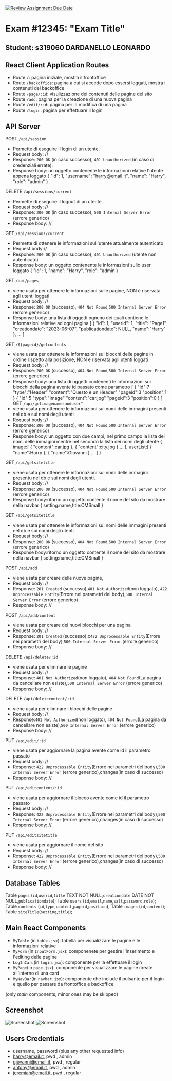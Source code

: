 [![Review Assignment Due Date](https://classroom.github.com/assets/deadline-readme-button-24ddc0f5d75046c5622901739e7c5dd533143b0c8e959d652212380cedb1ea36.svg)](https://classroom.github.com/a/g5Hi-YAN)
# Exam #12345: "Exam Title"
## Student: s319060 DARDANELLO LEONARDO

## React Client Application Routes

- Route `/`: pagina iniziale, mostra il frontoffice
- Route `/backoffice`: pagina a cui si accede dopo essersi loggati, mostra i contenuti del backoffice
- Route `/page/:id`:  visulizzazione dei contenuti delle pagine del sito
- Route `/add`: pagina per la creazione di una nuova pagina 
- Route `/edit/:id`: pagina per la modifica di una pagina 
- Route `/login`: pagina per effettuare il login

## API Server

POST `/api/session`
  - Permette di eseguire il login di un utente.
  - Request body: //
  - Response: `200 OK` (in caso successo), `401 Unauthorized` (in caso di credenziali errate).
  - Response body: un oggetto contenente le informazioni relative l'utente appena loggato
    {
      "id": 1,
      "username": "harry@email.it",
      "name": "Harry",
      "role": "admin"
    }

 DELETE `/api/sessions/current`
  - Permette di eseguire il logout di un utente.
  - Request body: //
  - Response: `200 OK` (in caso successo), `500 Internal Server Error` (errore generico)
  - Response body: //

GET `/api/sessions/current`
  - Permette di ottenere le informazioni sull'utente attualmente autenticato
  - Request body://
  - Response: `200 OK` (in caso successo), `401 Unauthorized` (utente non autenticato)
  - Response body: un oggetto contenente le informazioni sullo user loggato
    {
      "id": 1,
      "name": "Harry",
      "role": "admin
    }

GET `/api/pages`
  - viene usata per ottenere le informazioni sulle pagine, NON è riservata agli utenti loggati
  - Request body: //
  - Response: `200 OK` (successo), `404 Not Found`,`500 Internal Server Error` (errore generico)
  - Response body: una lista di oggetti ognuno dei quali contiene le informazioni relative ad ogni pagina
    [
      {
        "id": 1,
        "userid": 1,
        "title": "Page1"
        "creationdate": "2023-06-07",
        "publicationdate": NULL,
        "name":"Harry"
      },
      ...
    ]
  
GET `/${pageid}/getcontents`
  - viene usata per ottenere le informazioni sui blocchi delle pagine in ordine rispetto alla posizione, NON è riservata agli utenti loggati
  - Request body: //
  - Response: `200 OK` (successo), `404 Not Found`,`500 Internal Server Error` (errore generico)
  - Response body: una lista di oggetti contenenti le informazioni sui blocchi della pagina avente id passato come  parametro
[ 
  {
    "id":7
    "type":"Header"
    "content":"Questo è un Header"
    "pageid":3
    "position":1
  }
    {
    "id":5
    "type":"Image"
    "content":"car.jpg"
    "pageid":3
    "position":0
  }
]
GET `/api/getimagenamesanduser"`
  - viene usata per ottenere le informazioni sui nomi delle immagini presenti nel db e sui nomi degli utenti
  - Request body: //
  - Response: `200 OK` (successo), `404 Not Found`,`500 Internal Server Error` (errore generico)
  - Response body: un oggetto con due campi, nel primo campo la lista dei nomi delle immagini mentre nel secondo la lista dei nomi degli utente
  {
    image:[
      {
        "content":car.jpg
      },
      {
        "content":city.jpg
      }
      ...
    ],
    userList:[
        {
          "name":Harry
        },
        {
          "name":Giovanni
        }
        ...
    ]
  }

GET `/api/getsitetitle`
  - viene usata per ottenere le informazioni sui nomi delle immagini presentu nel db e sui nomi degli utenti,
  - Request body: //
  - Response: `200 OK` (successo), `404 Not Found`,`500 Internal Server Error` (errore generico)
  - Response body:ritorno un oggetto contente il nome del sito da mostrare nella navbar
  {
    setting:name,title:CMSmall
  }

GET `/api/getsitetitle`
  - viene usata per ottenere le informazioni sui nomi delle immagini presenti nel db e sui nomi degli utenti
  - Request body: //
  - Response: `200 OK` (successo), `404 Not Found`,`500 Internal Server Error` (errore generico)
  - Response body:ritorno un oggetto contente il nome del sito da mostrare nella navbar
  {
    setting:name,title:CMSmall
  }

POST `/api/add`
  - viene usata per creare delle nuove pagine,
  - Request body: //
  - Response: `201 Created` (successo),`401 Not Authorized`(non loggato), `422 Unprocessable Entity`(Errore nei parametri del body),`500 Internal Server Error` (errore generico)
  - Response body: //

POST `/api/add/content`
  - viene usata per creare dei nuovi blocchi per una pagina
  - Request body: //
  - Response: `201 Created` (successo),c`422 Unprocessable Entity`(Errore nei parametri del body),`500 Internal Server Error` (errore generico)
  - Response body: //

DELETE `/api/delete/:id`
  - viene usata per eliminare le pagine
  - Request body: //
  - Response: `401 Not Authorized`(non loggato), `404 Not Found`(La pagina da cancellare non esiste),`500 Internal Server Error` (errore generico)
  - Response body: //

DELETE `/api/deletecontent/:id`
  - viene usata per eliminare i blocchi delle pagine
  - Request body: //
  - Response:`401 Not Authorized`(non loggato), `404 Not Found`(La pagina da cancellare non esiste),`500 Internal Server Error` (errore generico)
  - Response body: //

PUT `/api/edit/:id`
  - viene usata per aggiornare la pagina avente come id il parametro passato 
  - Request body: //
  - Response: `422 Unprocessable Entity`(Errore nei parametri del body),`500 Internal Server Error` (errore generico),changes(in caso di successo)
  - Response body: //

PUT `/api/editcontent/:id`
  - viene usata per aggiornare il blocco avente come id il parametro passato
  - Request body: //
  - Response: `422 Unprocessable Entity`(Errore nei parametri del body),`500 Internal Server Error` (errore generico),changes(in caso di successo)
  - Response body: //

PUT `/api/editsitetitle`
  - viene usata per aggiornare il nome del sito
  - Request body: //
  - Response: `422 Unprocessable Entity`(Errore nei parametri del body),`500 Internal Server Error` (errore generico),changes(in caso di successo)
  - Response body: //



## Database Tables
 Table `pages` (`id`,`userid`,`title` TEXT NOT NULL,`creationdate` DATE NOT NULL,`publicationdate`);
 Table `users` (`id`,`email`,`name`,`salt`,`password`,`role`);
 Table `contents` (`id`,`type`,`content`,`pageid`,`position`);
 Table `images` (`id`,`content`);
 Table `siteTitle`(`setting`,`title`);


## Main React Components

- `MyTable` (in `table.jsx`): tabella per visualizzare le pagine e le informazioni relative
- `MyForm` (in `InputForm.jsx`): componenete per gestire l'inserimento e l'editing delle pagine
- `LogInCard`(in `login.jsx`): componente per la effettuare il login
- `MyPage`(in `page.jsx`): componente per visualizzare le pagine create all'interno di una card
- `MyNavBar`(in `navbar.jsx`): componente che include il pulsante per il login e quello per passare da 
                               frontoffice e backoffice


(only _main_ components, minor ones may be skipped)

## Screenshot

![Screenshot](./img/home.jpg)
![Screenshot](./img/add.jpg)
## Users Credentials

- username, password (plus any other requested info)
- harry@email.it, pwd , admin
- giovanni@email.it, pwd , regular
- antony@email.it, pwd , admin
- jeremiah@email.it, pwd , regular
